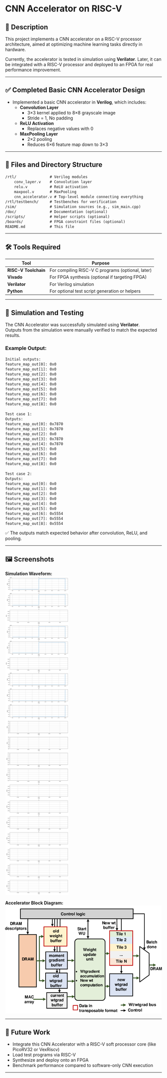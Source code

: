 # CNN Accelerator on RISC-V

## 📖 Description

This project implements a CNN accelerator on a RISC-V processor architecture, aimed at optimizing machine learning tasks directly in hardware.

Currently, the accelerator is tested in simulation using **Verilator**. Later, it can be integrated with a RISC-V processor and deployed to an FPGA for real performance improvement.

---

## ✅ Completed Basic CNN Accelerator Design

- Implemented a basic CNN accelerator in **Verilog**, which includes:
  - **Convolution Layer**  
    - 3×3 kernel applied to 8×8 grayscale image  
    - Stride = 1, No padding
  - **ReLU Activation**  
    - Replaces negative values with 0
  - **MaxPooling Layer**  
    - 2×2 pooling
    - Reduces 6×6 feature map down to 3×3

---

## 📂 Files and Directory Structure

```
/rtl/               # Verilog modules
    conv_layer.v    # Convolution layer
    relu.v          # ReLU activation
    maxpool.v       # MaxPooling
    cnn_accelerator.v # Top-level module connecting everything
/rtl/testbench/     # Testbenches for verification
/sim/               # Simulation sources (e.g., sim_main.cpp)
/doc/               # Documentation (optional)
/scripts/           # Helper scripts (optional)
/boards/            # FPGA constraint files (optional)
README.md           # This file
```

---

## 🛠️ Tools Required

| Tool                | Purpose                                    |
|---------------------|--------------------------------------------|
| **RISC-V Toolchain** | For compiling RISC-V C programs (optional, later) |
| **Vivado**           | For FPGA synthesis (optional if targeting FPGA) |
| **Verilator**        | For Verilog simulation |
| **Python**           | For optional test script generation or helpers |

---

## 🧪 Simulation and Testing

The CNN Accelerator was successfully simulated using **Verilator**.  
Outputs from the simulation were manually verified to match the expected results.

### Example Output:

```
Initial outputs:
feature_map_out[0]: 0x0
feature_map_out[1]: 0x0
feature_map_out[2]: 0x0
feature_map_out[3]: 0x0
feature_map_out[4]: 0x0
feature_map_out[5]: 0x0
feature_map_out[6]: 0x0
feature_map_out[7]: 0x0
feature_map_out[8]: 0x0

Test case 1:
Outputs:
feature_map_out[0]: 0x7870
feature_map_out[1]: 0x7870
feature_map_out[2]: 0x0
feature_map_out[3]: 0x7870
feature_map_out[4]: 0x7870
feature_map_out[5]: 0x0
feature_map_out[6]: 0x0
feature_map_out[7]: 0x0
feature_map_out[8]: 0x0

Test case 2:
Outputs:
feature_map_out[0]: 0x0
feature_map_out[1]: 0x0
feature_map_out[2]: 0x0
feature_map_out[3]: 0x0
feature_map_out[4]: 0x0
feature_map_out[5]: 0x0
feature_map_out[6]: 0x5554
feature_map_out[7]: 0x5554
feature_map_out[8]: 0x5554
```

✅ The outputs match expected behavior after convolution, ReLU, and pooling.

---

## 🖼️ Screenshots

<!-- Add your screenshots below -->

**Simulation Waveform:**  
![Simulation Screenshot](obj_dir/waveform_plot.png)

**Accelerator Block Diagram:**  
![Block Diagram](obj_dir/Block_diagram.png)

---

## 🚀 Future Work

- Integrate this CNN Accelerator with a RISC-V soft processor core (like PicoRV32 or VexRiscv)
- Load test programs via RISC-V
- Synthesize and deploy onto an FPGA
- Benchmark performance compared to software-only CNN execution

---

